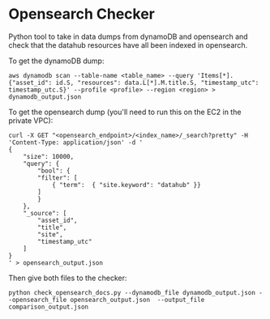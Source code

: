 # Opensearch Checker

Python tool to take in data dumps from dynamoDB and opensearch and check that the datahub resources have all been indexed in opensearch.

To get the dynamoDB dump:

    aws dynamodb scan --table-name <table_name> --query 'Items[*].{"asset_id": id.S, "resources": data.L[*].M.title.S, "timestamp_utc": timestamp_utc.S}' --profile <profile> --region <region> > dynamodb_output.json

To get the opensearch dump (you'll need to run this on the EC2 in the private VPC):

    curl -X GET "<opensearch_endpoint>/<index_name>/_search?pretty" -H 'Content-Type: application/json' -d '
    {
        "size": 10000,
        "query": { 
            "bool": {
            "filter": [ 
                { "term":  { "site.keyword": "datahub" }}
            ]
            }
        },
        "_source": [
            "asset_id",
            "title",
            "site",
            "timestamp_utc"
        ]
    }
    ' > opensearch_output.json

Then give both files to the checker:

    python check_opensearch_docs.py --dynamodb_file dynamodb_output.json --opensearch_file opensearch_output.json  --output_file comparison_output.json

